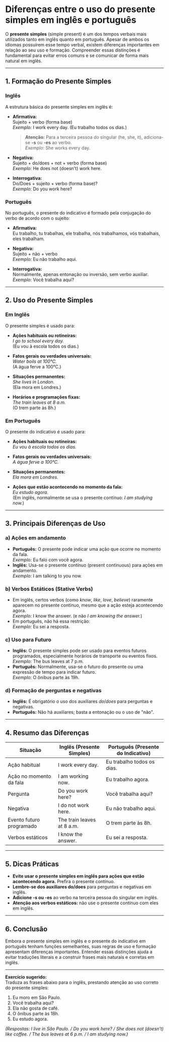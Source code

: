 # Diferenças entre o uso do presente simples em inglês e português

O **presente simples** (simple present) é um dos tempos verbais mais utilizados tanto em inglês quanto em português. Apesar de ambos os idiomas possuírem esse tempo verbal, existem diferenças importantes em relação ao seu uso e formação. Compreender essas distinções é fundamental para evitar erros comuns e se comunicar de forma mais natural em inglês.

---

## 1. **Formação do Presente Simples**

### **Inglês**
A estrutura básica do presente simples em inglês é:

- **Afirmativa:**  
  Sujeito + verbo (forma base)  
  *Exemplo:* I work every day. (Eu trabalho todos os dias.)

  > **Atenção:** Para a terceira pessoa do singular (he, she, it), adiciona-se **-s** ou **-es** ao verbo.  
  *Exemplo:* She works every day.

- **Negativa:**  
  Sujeito + do/does + not + verbo (forma base)  
  *Exemplo:* He does not (doesn't) work here.

- **Interrogativa:**  
  Do/Does + sujeito + verbo (forma base)?  
  *Exemplo:* Do you work here?

### **Português**
No português, o presente do indicativo é formado pela conjugação do verbo de acordo com o sujeito:

- **Afirmativa:**  
  Eu trabalho, tu trabalhas, ele trabalha, nós trabalhamos, vós trabalhais, eles trabalham.

- **Negativa:**  
  Sujeito + não + verbo  
  *Exemplo:* Eu não trabalho aqui.

- **Interrogativa:**  
  Normalmente, apenas entonação ou inversão, sem verbo auxiliar.  
  *Exemplo:* Você trabalha aqui?

---

## 2. **Uso do Presente Simples**

### **Em Inglês**
O presente simples é usado para:

- **Ações habituais ou rotineiras:**  
  *I go to school every day.*  
  (Eu vou à escola todos os dias.)

- **Fatos gerais ou verdades universais:**  
  *Water boils at 100°C.*  
  (A água ferve a 100°C.)

- **Situações permanentes:**  
  *She lives in London.*  
  (Ela mora em Londres.)

- **Horários e programações fixas:**  
  *The train leaves at 8 a.m.*  
  (O trem parte às 8h.)

### **Em Português**
O presente do indicativo é usado para:

- **Ações habituais ou rotineiras:**  
  *Eu vou à escola todos os dias.*

- **Fatos gerais ou verdades universais:**  
  *A água ferve a 100°C.*

- **Situações permanentes:**  
  *Ela mora em Londres.*

- **Ações que estão acontecendo no momento da fala:**  
  *Eu estudo agora.*  
  (Em inglês, normalmente se usa o presente contínuo: *I am studying now.*)

---

## 3. **Principais Diferenças de Uso**

### **a) Ações em andamento**
- **Português:** O presente pode indicar uma ação que ocorre no momento da fala.  
  *Exemplo:* Eu falo com você agora.
- **Inglês:** Usa-se o presente contínuo (present continuous) para ações em andamento.  
  *Exemplo:* I am talking to you now.

### **b) Verbos Estáticos (Stative Verbs)**
- Em inglês, certos verbos (como *know*, *like*, *love*, *believe*) raramente aparecem no presente contínuo, mesmo que a ação esteja acontecendo agora.  
  *Exemplo:* I know the answer. (e não *I am knowing the answer.*)
- Em português, não há essa restrição:  
  *Exemplo:* Eu sei a resposta.

### **c) Uso para Futuro**
- **Inglês:** O presente simples pode ser usado para eventos futuros programados, especialmente horários de transporte ou eventos fixos.  
  *Exemplo:* The bus leaves at 7 p.m.
- **Português:** Normalmente, usa-se o futuro do presente ou uma expressão de tempo para indicar futuro.  
  *Exemplo:* O ônibus parte às 19h.

### **d) Formação de perguntas e negativas**
- **Inglês:** É obrigatório o uso dos auxiliares *do*/*does* para perguntas e negativas.
- **Português:** Não há auxiliares; basta a entonação ou o uso de "não".

---

## 4. **Resumo das Diferenças**

| Situação                        | Inglês (Presente Simples)         | Português (Presente do Indicativo) |
|---------------------------------|-----------------------------------|------------------------------------|
| Ação habitual                   | I work every day.                 | Eu trabalho todos os dias.         |
| Ação no momento da fala         | I am working now.                 | Eu trabalho agora.                 |
| Pergunta                        | Do you work here?                 | Você trabalha aqui?                |
| Negativa                        | I do not work here.               | Eu não trabalho aqui.              |
| Evento futuro programado        | The train leaves at 8 a.m.        | O trem parte às 8h.                |
| Verbos estáticos                | I know the answer.                | Eu sei a resposta.                 |

---

## 5. **Dicas Práticas**

- **Evite usar o presente simples em inglês para ações que estão acontecendo agora.** Prefira o presente contínuo.
- **Lembre-se dos auxiliares do/does** para perguntas e negativas em inglês.
- **Adicione -s ou -es** ao verbo na terceira pessoa do singular em inglês.
- **Atenção aos verbos estáticos:** não use o presente contínuo com eles em inglês.

---

## 6. **Conclusão**

Embora o presente simples em inglês e o presente do indicativo em português tenham funções semelhantes, suas regras de uso e formação apresentam diferenças importantes. Entender essas distinções ajuda a evitar traduções literais e a construir frases mais naturais e corretas em inglês.

---

**Exercício sugerido:**  
Traduza as frases abaixo para o inglês, prestando atenção ao uso correto do presente simples:

1. Eu moro em São Paulo.
2. Você trabalha aqui?
3. Ela não gosta de café.
4. O ônibus parte às 18h.
5. Eu estudo agora.

*(Respostas: I live in São Paulo. / Do you work here? / She does not (doesn't) like coffee. / The bus leaves at 6 p.m. / I am studying now.)*